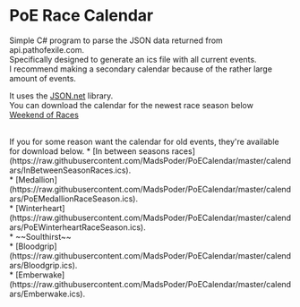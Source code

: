 # PoE Race Calendar
Simple C# program to parse the JSON data returned from api.pathofexile.com. <br />
Specifically designed to generate an ics file with all current events. <br />
I recommend making a secondary calendar because of the rather large amount of events.

It uses the [JSON.net](http://www.newtonsoft.com/json) library.
<br />
You can download the calendar for the newest race season below <br />
[Weekend of Races](https://raw.githubusercontent.com/MadsPoder/PoECalendar/master/calendars/WeekendOfRaces.ics)

<br />
If you for some reason want the calendar for old events, they're available for download below.
* [In between seasons races](https://raw.githubusercontent.com/MadsPoder/PoECalendar/master/calendars/InBetweenSeasonRaces.ics). <br />
* [Medallion](https://raw.githubusercontent.com/MadsPoder/PoECalendar/master/calendars/PoEMedallionRaceSeason.ics).<br />
* [Winterheart](https://raw.githubusercontent.com/MadsPoder/PoECalendar/master/calendars/PoEWinterheartRaceSeason.ics).<br />
* ~~Soulthirst~~<br />
* [Bloodgrip](https://raw.githubusercontent.com/MadsPoder/PoECalendar/master/calendars/Bloodgrip.ics).<br />
* [Emberwake](https://raw.githubusercontent.com/MadsPoder/PoECalendar/master/calendars/Emberwake.ics).<br />


